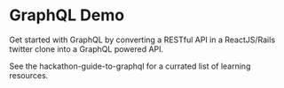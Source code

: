 # GraphQL Demo

Get started with GraphQL by converting a RESTful API in a ReactJS/Rails twitter clone into a GraphQL powered API.

See the hackathon-guide-to-graphql for a currated list of learning resources.